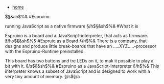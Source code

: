 <div class="content">
<nav id="breadcrumb"><ul><li><a href="/">home</a></li></ul></nav>
$§&ah$%&
#Espruino

running JavaScript as a native firmware
$%/$§/h$§&sh$%&
#What it is

Espruino is a board and a JavaScript-interpreter, that acts as firmware.
$%/$§/hs$§&sh$%&
#Espruio as a Board
$%/$§/h$%&
There is a company, that designs and produce little break-boards that have an .....XYZ.....-processor 
with the Espruino-Runtime preinstalled.

This board has two buttons and tre LEDs on it, to mak it possible to play a bit with it.
$%/$§/s$§&sh$%&
#Espruino as a JavaScript-Interpreter
$%/$§/h$%&
This interpreter knows a subset of JavaScript and is designed to work with a very tiny amount of memory.
$%/$§/s$§/a
</div> <!-- /content -->

